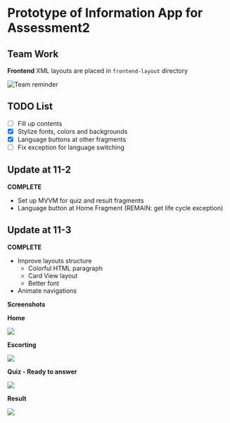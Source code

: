 # Prototype of Information App for Assessment2

## Team Work

**Frontend** XML layouts are placed in `frontend-layout` directory

![Team reminder](description/team_remind.jpeg)

## TODO List

- [ ] Fill up contents
- [x] Stylize fonts, colors and backgrounds
- [x] Language buttons at other fragments
- [ ] Fix exception for language switching

## Update at 11-2

**COMPLETE**

- Set up MVVM for quiz and result fragments
- Language button at Home Fragment (REMAIN: get life cycle exception)

## Update at 11-3

**COMPLETE**

- Improve layouts structure
  - Colorful HTML paragraph
  - Card View layout
  - Better font
- Animate navigations

**Screenshots**

**Home**

![](description/Screenshot_04_home.png)

**Escorting**

![](description/Screenshot_04_escorting.png)

**Quiz - Ready to answer**

![](description/Screenshot_04_quiz_checked.png)

**Result**

![](description/Screenshot_04_result.png)

